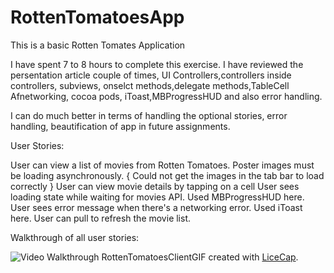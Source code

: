 RottenTomatoesApp
=================


This is a basic Rotten Tomates Application

I have spent 7 to 8 hours to complete this exercise. I have reviewed the persentation article couple of times, UI Controllers,controllers inside controllers, subviews, onselct methods,delegate methods,TableCell Afnetworking, cocoa pods, iToast,MBProgressHUD and also error handling.

I can do much better in terms of handling the optional stories, error handling, beautification of app in future assignments.

User Stories:


User can view a list of movies from Rotten Tomatoes.  Poster images must be loading asynchronously. { Could not get the images in the tab bar to load correctly }
User can view movie details by tapping on a cell
User sees loading state while waiting for movies API.  Used MBProgressHUD here.
User sees error message when there's a networking error.  Used iToast here.
User can pull to refresh the movie list.

Walkthrough of all user stories:

![Video Walkthrough](RottenTomatesClient/RottenTomates_Latest.gif)
RottenTomatoesClientGIF created with [LiceCap](http://www.cockos.com/licecap/).
